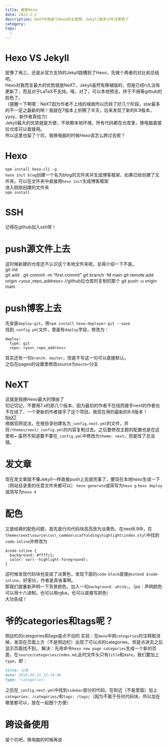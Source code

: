 ```yaml
---
title: 搬家Hexo
date: 2022-2-2
description: NeXT毕竟是个Hexo的主题啊，Jekyll都多少年没更新了
category: 
tags:
  - 
---
```

# Hexo VS Jekyll
犹豫了再三，还是从官方支持的Jekyll跳槽到了Hexo，先做个两者的对比和总结吧。  
Hexo对我而言最大的优势就是NeXT，Jekyll虽然有移植版的，但是已经n久没有更新了，而且对于LaTeX不支持。哦，对了，可以本地预览，终于不用等github的脸色了。    
（提醒一下啊喂：NeXT因为作者不上线的缘故所以历经了好几个阶段，star最多的不一定之最新的啊！我就在7版本上折腾了半天，后来发现了新的8.9版本，yysy，新作者真给力）  
Jekyll最大的优势就是方便，不依赖本地环境，所有代码都在仓库里，换电脑直接拉仓库可以直接用。  
所以这里也留了个坑，我换电脑的时候Hexo该怎么跨过去呢？

# Hexo
`npm install hexo-cli -g`  
`hexo init blog`创建一个名为blog的文件夹并生成博客框架，如果已经创建了文件夹，可以在文件夹中直接用`hexo init`生成博客框架  
进入刚刚创建的文件夹  
`npm install `

# SSH
记得在github加入ssh呀！

# push源文件上去
这时候新建的仓库还不认识这个本地文件夹呢，总得介绍一下不是。  
git init  
git add . 
git commit -m "first commit"
git branch -M main
git remote add origin <your_repo_address>      //github拉仓库时复制的那个
git push -u origin main

# push博客上去
先安装`deploy-git`，用`npm install hexo-deployer-git --save`  
找到`_config.yml`文件，里面有`deploy`字段，修改为：
```
deploy:
  type: git
  repo: <your_repo_address>
```
其实还有一句`branch: master`，但是不写这一句可以直接默认。  
之后在pages的设置里修改source为`master`分支

# NeXT
这就是我换Hexo最大的理由了  
切记切记，不要用7.x的那几个版本，因为最初的作者不在线而接手next的作者也不在线了，一个更新的作者接手了这个项目。我现在用的最新的8.9版本！  
[NeXT](https://theme-next.js.org/)  
根据官网说法，在根目录创建名为`_config.next.yml`的文件，并将`/themes/next/_config.yml`的内容复制过去。之后要修改主题的配置也是在这里啦~
虽然不知道要不要在`_config.yml`中修改为`theme: next`，但是改了总没错。

# 发文章
现在发文章就不像Jekyll一样直接push上去就完事了，要现在本地hexo生成一下（网站目录里的任意文件夹都可以）
`hexo generate`或简写为`hexo g`
`hexo deploy`或简写为`hexo d`

# 配色
又是经典的配色问题，首先是行内代码块高亮改为淡黄色，在next8.9中，在`themes\next\source\css\_common\scaffolding\highlight\index.styl`中找到`code-inline`并修改为
```styl
$code-inline {
  background: #ffffc1;
  color: var(--highlight-foreground);
}
```
这时候发现代码块也变成了淡黄色，发现下面的`code-block`直接`@extend $code-inline`，好家伙，作者是真省事啊。  
那我们就重新声明一下背景颜色，加入一句`background: white;`。（ps：声明颜色可以用十六进制，也可以用rgba，也可以直接写颜色）  
大功告成！

# 爷的categories和tags呢？
侧边栏的categories和tags是点不动的
实验：在`menu`中把`categories`的注释取消掉，发现在页面上方（不是侧边栏）出现了可以点的categories，但是点进去之后显示页面找不到。
解决：先用命令`hexo new page categories`生成一个新的页面，在`source/categories/index.md`,此时文件头只有`title`和`date`，我们要加上`type`，即：
```md
title: 分类
date: 2018-04-25 22:34:08
type: "categories"
```
之后在`_config.next.yml`中找到`sidebar`部分的代码，在附近（不是里面）加上`categories: /categories/`和`tags: /tags/`（因为不属于任何代码块，所以加在哪里都可以，放在一起图个方便）

# 跨设备使用
留个坑吧，换电脑的时候再说